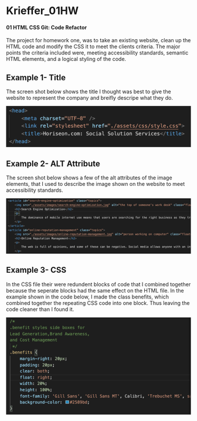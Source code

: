 # Krieffer_01HW
#### 01 HTML CSS Git: Code Refactor
The project for homework one, was to take an existing website, clean up the HTML code and modify the CSS it to meet the clients criteria. The major points the criteria included were, meeting accessibility standards, semantic HTML elements, and a logical styling of the code.  

## Example 1- Title
The screen shot below shows the title I thought was best to give the website to represent the company and breifly descripe what they do.
 
![alt text](https://github.com/Krieffer21/Krieffer_01HW/raw/master/02-Homework/screen_shots/title.png)

## Example 2- ALT Attribute
The screen shot below shows a few of the alt attributes of the image elements, that I used to describe the image shown on the website to meet accessibility standards. 
 
![alt text](https://github.com/Krieffer21/Krieffer_01HW/raw/master/02-Homework/screen_shots/alt.png)

## Example 3- CSS
In the CSS file their were redundent blocks of code that I combined together because the seperate blocks  had the same effect on the HTML file. In the example shown in the code below, I made the class benefits, which combined together the repeating CSS code into one block. Thus leaving the code cleaner than I found it. 

![alt text](https://github.com/Krieffer21/Krieffer_01HW/raw/master/02-Homework/screen_shots/benefits.png)

